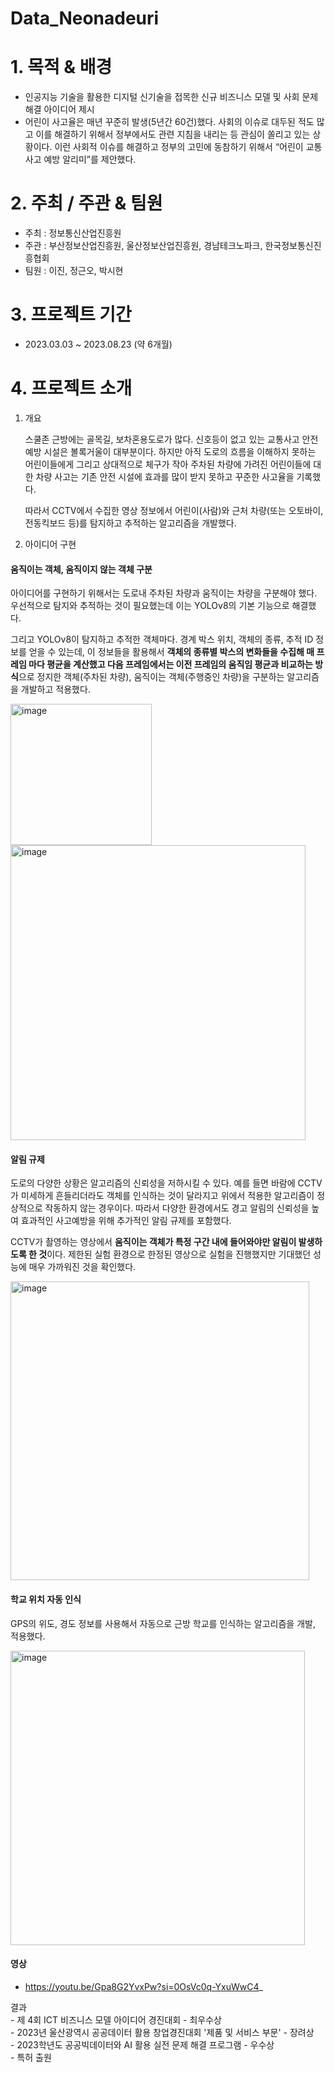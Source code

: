 # Data_Neonadeuri
# 1. 목적 & 배경

- 인공지능 기술을 활용한 디지털 신기술을 접목한 신규 비즈니스 모델 및 사회 문제해결 아이디어 제시
- 어린이 사고율은 매년 꾸준히 발생(5년간 60건)했다. 
사회의 이슈로 대두된 적도 많고 이를 해결하기 위해서 정부에서도 관련 지침을 내리는 등 관심이 쏠리고 있는 상황이다. 
이런 사회적 이슈를 해결하고 정부의 고민에 동참하기 위해서 “어린이 교통사고 예방 알리미”를 제안했다.

# 2. 주최 / 주관 & 팀원

- 주최 : 정보통신산업진흥원
- 주관 : 부산정보산업진흥원, 울산정보산업진흥원, 경남테크노파크, 한국정보통신진흥협회
- 팀원 : 이진, 정근오, 박시현

# 3. 프로젝트 기간

- 2023.03.03 ~ 2023.08.23 (약 6개월)

# 4. 프로젝트 소개

1. 개요
    
    스쿨존 근방에는 골목길, 보차혼용도로가 많다. 
    신호등이 없고 있는 교통사고 안전 예방 시설은 볼록거울이 대부분이다. 
    하지만 아직 도로의 흐름을 이해하지 못하는 어린이들에게 그리고 상대적으로 체구가 작아 주차된 차량에 가려진 어린이들에 대한 차량 사고는 기존 안전 시설에 효과를 많이 받지 못하고 꾸준한 사고율을 기록했다. 
    
    따라서 CCTV에서 수집한 영상 정보에서 어린이(사람)와 근처 차량(또는 오토바이, 전동킥보드 등)를 탐지하고 추적하는 알고리즘을 개발했다. 
    

1. 아이디어 구현
#### 움직이는 객체, 움직이지 않는 객체 구분
        
아이디어를 구현하기 위해서는 도로내 주차된 차량과 움직이는 차량을 구분해야 했다. 우선적으로 탐지와 추적하는 것이 필요했는데 이는 YOLOv8의 기본 기능으로 해결했다. 

그리고 YOLOv8이 탐지하고 추적한 객체마다. 경계 박스 위치, 객체의 종류, 추적 ID 정보를 얻을 수 있는데, 이 정보들을 활용해서 **객체의 종류별 박스의 변화들을 수집해 매 프레임 마다 평균을 계산했고 다음 프레임에서는 이전 프레임의 움직임 평균과 비교하는 방식**으로 정지한 객체(주차된 차량),  움직이는 객체(주행중인 차량)을 구분하는 알고리즘을 개발하고 적용했다.


<img width="226" alt="image" src="https://github.com/Data-Neonadeuri/Data_Neonadeuri/assets/113752645/b7095215-fbaf-4c7a-a29c-92a775be8f4a">
<img width="472" alt="image" src="https://github.com/Data-Neonadeuri/Data_Neonadeuri/assets/113752645/9780f6a5-51a6-4eee-b1fc-606a13948a8f">
      
#### 알림 규제
        
도로의 다양한 상황은 알고리즘의 신뢰성을 저하시킬 수 있다. 예를 들면 바람에 CCTV가 미세하게 흔들리더라도 객체를 인식하는 것이 달라지고 위에서 적용한 알고리즘이 정상적으로 작동하지 않는 경우이다.  따라서 다양한 환경에서도 경고 알림의 신뢰성을 높여 효과적인 사고예방을 위해 추가적인 알림 규제를 포함했다. 

 CCTV가 촬영하는 영상에서 **움직이는 객체가 특정 구간 내에 들어와야만 알림이 발생하도록 한 것**이다. 제한된 실험 환경으로 한정된 영상으로 실험을 진행했지만 기대했던 성능에 매우 가까워진 것을 확인했다.
 
<img width="478" alt="image" src="https://github.com/Data-Neonadeuri/Data_Neonadeuri/assets/113752645/2bad985b-2c2c-498c-87eb-3b8b22bcf28b">
        
#### 학교 위치 자동 인식
        
GPS의 위도, 경도 정보를 사용해서 자동으로 근방 학교를 인식하는 알고리즘을 개발, 적용했다.

<img width="471" alt="image" src="https://github.com/Data-Neonadeuri/Data_Neonadeuri/assets/113752645/174869c9-8124-4cc8-8fd2-375a3a1ea947">
  
#### 영상
   - https://youtu.be/Gpa8G2YvxPw?si=0OsVc0q-YxuWwC4_

결과  
    - 제 4회 ICT 비즈니스 모델 아이디어 경진대회 - 최우수상  
    - 2023년 울산광역시 공공데이터 활용 창업경진대회 '제품 및 서비스 부문' - 장려상  
    - 2023학년도 공공빅데이터와 AI 활용 실전 문제 해결 프로그램 - 우수상  
    - 특허 출원

